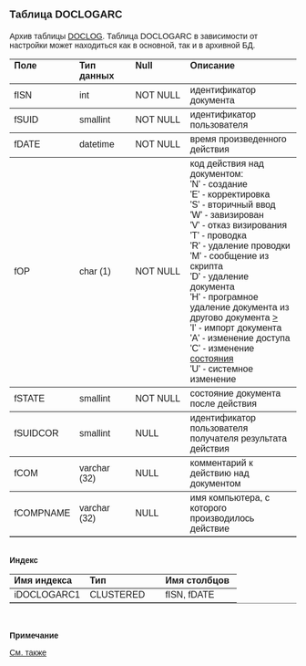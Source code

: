 ﻿<html>
<head>
<title>Таблица DOCLOGARC</title>
</head>

<body>

<h1><font size="4" face="Arial">Таблица DOCLOGARC</font></h1>

<p><font face="Arial">Архив таблицы <a href="DocLog.html">DOCLOG</a>. 
Таблица DOCLOGARC в зависимости от настройки может находиться как в основной, 
так и в архивной БД.<br>
</font></p>

<table border="1" cellPadding="5" cols="2" frame="below" rules="rows">
<TBODY>
  <tr vAlign="top">
    <td class="label" width="20%"><font face="Arial"><b>Поле</b></font></td>
    <td class="label" width="20%"><font face="Arial"><strong>Тип 
	данных</strong></font></td>
    <td class="label" width="20%"><font face="Arial"><strong>Null</strong></font></td>
    <td class="label" width="40%"><font face="Arial"><strong>Описание</strong></font></td>
  </tr>
  <tr>
    <td width="20%"><font face="Arial">fISN</font></td>
    <td width="20%"><font face="Arial">int</font></td>
    <td width="20%"><font face="Arial">NOT NULL</font></td>
    <td width="40%"><font face="Arial">идентификатор документа</font></td>
  </tr>
  <tr>
    <td width="20%"><font face="Arial">fSUID</font></td>
    <td width="20%"><font face="Arial">smallint</font></td>
    <td width="20%"><font face="Arial">NOT NULL</font></td>
    <td width="40%"><font face="Arial">идентификатор пользователя</font></td>
  </tr>
  <tr>
    <td width="20%"><font face="Arial">fDATE</font></td>
    <td width="20%"><font face="Arial">datetime</font></td>
    <td width="20%"><font face="Arial">NOT NULL</font></td>
    <td width="40%"><font face="Arial">время произведенного действия</font></td>
  </tr>
  <tr>
    <td width="20%"><font face="Arial">fOP</font></td>
    <td width="20%"><font face="Arial">char (1)</font></td>
    <td width="20%"><font face="Arial">NOT NULL</font></td>
    <td width="40%"><font face="Arial">код действия над документом:<br>
    &#39;N&#39; - создание<br>
    &#39;E&#39; - корректировка<br>
    &#39;S&#39; - вторичный ввод<br>
    &#39;W&#39; - завизирован<br>
    &#39;V&#39; - отказ визирования<br>
    &#39;T&#39; - проводка<br>
    &#39;R&#39; - удаление проводки<br>
    &#39;M&#39; - сообщение из скрипта<br>
    &#39;D&#39; - удаление документа<br>
    &#39;H&#39; - програмное удаление документа из другово документа <a href="../Functions/Functions/DocumentsCirculation/DeleteDoc.html">&gt;</a><br>
    &#39;I&#39; - импорт документа<br>
    &#39;A&#39; - изменение доступа<br>
    &#39;C&#39; - изменение <a href="../Functions/ASDOC/State.html">состояния</a><br>
	&#39;U&#39; - системное изменение</font></td>
  </tr>
  <tr>
    <td width="20%"><font face="Arial">fSTATE</font></td>
    <td width="20%"><font face="Arial">smallint</font></td>
    <td width="20%"><font face="Arial">NOT NULL</font></td>
    <td width="40%"><font face="Arial">состояние документа после 
	действия</font></td>
  </tr>
  <tr>
    <td width="20%" height="58"><font face="Arial">fSUIDCOR</font></td>
    <td width="20%" height="58"><font face="Arial">smallint</font></td>
    <td width="20%" height="58"><font face="Arial">NULL</font></td>
    <td width="40%" height="58"><font face="Arial">идентификатор 
	пользователя получателя результата действия</font></td>
  </tr>
  <tr>
    <td width="20%"><font face="Arial">fCOM</font></td>
    <td width="20%"><font face="Arial">varchar (32)</font></td>
    <td width="20%"><font face="Arial">NULL</font></td>
    <td width="40%"><font face="Arial">комментарий к действию над 
	документом</font></td>
  </tr>
  <tr>
    <td width="20%"><font face="Arial">fCOMPNAME</font></td>
    <td width="20%"><font face="Arial">varchar (32)</font></td>
    <td width="20%"><font face="Arial">NULL</font></td>
    <td width="40%"><font face="Arial">имя компьютера, с которого 
	производилось действие</font></td>
  </tr>
</TBODY>
</table>

<p class="label"><font face="Arial"><b><br>
Индекс</b></font></p>

<table border="1" cellPadding="5" cols="2" frame="below" rules="rows">
  <tr vAlign="top">
    <td class="label" width="33%"><font face="Arial"><b>Имя индекса</b></font></td>
    <td class="label" width="33%"><font face="Arial"><strong>Тип </strong></font></td>
    <td class="label" width="33%"><font face="Arial"><strong>Имя 
	столбцов</strong></font></td>
  </tr>
  <tr>
    <td width="33%"><font face="Arial">iDOCLOGARC1</font></td>
    <td width="33%"><font face="Arial">CLUSTERED</font></td>
    <td width="33%"><font face="Arial">fISN, fDATE</font></td>
  </tr>
</table>

<p class="label"><font face="Arial"><b><br>
<br>
Примечание</b></font></p>

<p class="label"><a href="database_scheme.html"><font face="Arial">См. 
также</font></a></p>
</body>
</html>
